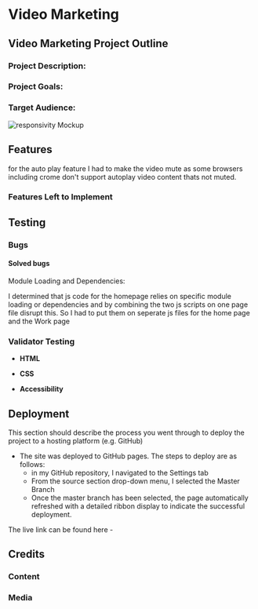 # Video Marketing
## Video Marketing Project Outline

### Project Description:


### Project Goals:


### Target Audience:

![responsivity Mockup]()

## Features
for the auto play feature I had to make the video mute as some browsers including crome don't support autoplay video content thats not muted.

### Features Left to Implement



## Testing 

### Bugs


#### Solved bugs
Module Loading and Dependencies:

I determined that js code for the homepage relies on specific module loading or dependencies and by combining the two js scripts on one page file disrupt this. So I had to put them on seperate js files for the home page and the Work page

### Validator Testing


- **HTML**
  
- **CSS**
  
- **Accessibility**
  
## Deployment

This section should describe the process you went through to deploy the project to a hosting platform (e.g. GitHub) 

- The site was deployed to GitHub pages. The steps to deploy are as follows: 
  - in my GitHub repository,  I navigated to the Settings tab 
  - From the source section drop-down menu, I selected the Master Branch
  - Once the master branch has been selected, the page automatically refreshed with a detailed ribbon display to indicate the successful deployment. 

The live link can be found here - 


## Credits 
### Content 

### Media
